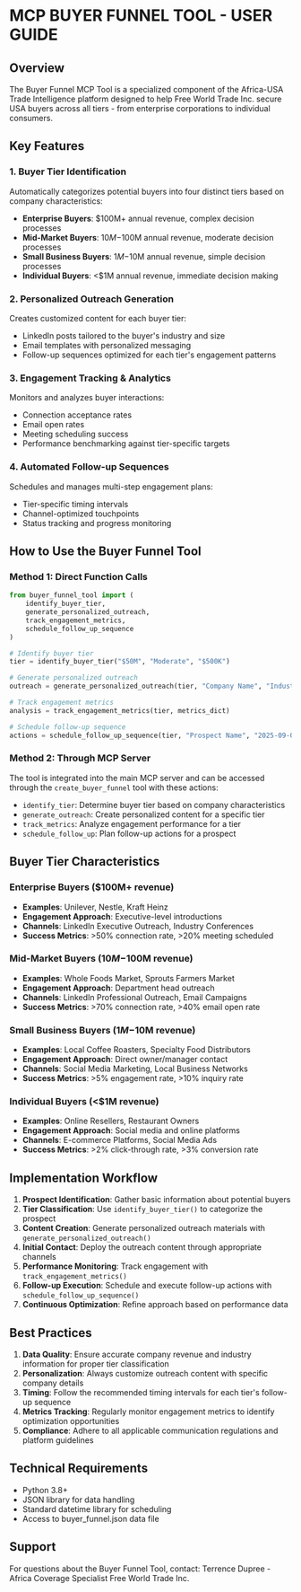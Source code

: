 # MCP BUYER FUNNEL TOOL - USER GUIDE

## Overview
The Buyer Funnel MCP Tool is a specialized component of the Africa-USA Trade Intelligence platform designed to help Free World Trade Inc. secure USA buyers across all tiers - from enterprise corporations to individual consumers.

## Key Features

### 1. Buyer Tier Identification
Automatically categorizes potential buyers into four distinct tiers based on company characteristics:
- **Enterprise Buyers**: $100M+ annual revenue, complex decision processes
- **Mid-Market Buyers**: $10M-$100M annual revenue, moderate decision processes  
- **Small Business Buyers**: $1M-$10M annual revenue, simple decision processes
- **Individual Buyers**: <$1M annual revenue, immediate decision making

### 2. Personalized Outreach Generation
Creates customized content for each buyer tier:
- LinkedIn posts tailored to the buyer's industry and size
- Email templates with personalized messaging
- Follow-up sequences optimized for each tier's engagement patterns

### 3. Engagement Tracking & Analytics
Monitors and analyzes buyer interactions:
- Connection acceptance rates
- Email open rates
- Meeting scheduling success
- Performance benchmarking against tier-specific targets

### 4. Automated Follow-up Sequences
Schedules and manages multi-step engagement plans:
- Tier-specific timing intervals
- Channel-optimized touchpoints
- Status tracking and progress monitoring

## How to Use the Buyer Funnel Tool

### Method 1: Direct Function Calls
```python
from buyer_funnel_tool import (
    identify_buyer_tier,
    generate_personalized_outreach,
    track_engagement_metrics,
    schedule_follow_up_sequence
)

# Identify buyer tier
tier = identify_buyer_tier("$50M", "Moderate", "$500K")

# Generate personalized outreach
outreach = generate_personalized_outreach(tier, "Company Name", "Industry")

# Track engagement metrics
analysis = track_engagement_metrics(tier, metrics_dict)

# Schedule follow-up sequence
actions = schedule_follow_up_sequence(tier, "Prospect Name", "2025-09-01")
```

### Method 2: Through MCP Server
The tool is integrated into the main MCP server and can be accessed through the `create_buyer_funnel` tool with these actions:
- `identify_tier`: Determine buyer tier based on company characteristics
- `generate_outreach`: Create personalized content for a specific tier
- `track_metrics`: Analyze engagement performance for a tier
- `schedule_follow_up`: Plan follow-up actions for a prospect

## Buyer Tier Characteristics

### Enterprise Buyers ($100M+ revenue)
- **Examples**: Unilever, Nestle, Kraft Heinz
- **Engagement Approach**: Executive-level introductions
- **Channels**: LinkedIn Executive Outreach, Industry Conferences
- **Success Metrics**: >50% connection rate, >20% meeting scheduled

### Mid-Market Buyers ($10M-$100M revenue)
- **Examples**: Whole Foods Market, Sprouts Farmers Market
- **Engagement Approach**: Department head outreach
- **Channels**: LinkedIn Professional Outreach, Email Campaigns
- **Success Metrics**: >70% connection rate, >40% email open rate

### Small Business Buyers ($1M-$10M revenue)
- **Examples**: Local Coffee Roasters, Specialty Food Distributors
- **Engagement Approach**: Direct owner/manager contact
- **Channels**: Social Media Marketing, Local Business Networks
- **Success Metrics**: >5% engagement rate, >10% inquiry rate

### Individual Buyers (<$1M revenue)
- **Examples**: Online Resellers, Restaurant Owners
- **Engagement Approach**: Social media and online platforms
- **Channels**: E-commerce Platforms, Social Media Ads
- **Success Metrics**: >2% click-through rate, >3% conversion rate

## Implementation Workflow

1. **Prospect Identification**: Gather basic information about potential buyers
2. **Tier Classification**: Use `identify_buyer_tier()` to categorize the prospect
3. **Content Creation**: Generate personalized outreach materials with `generate_personalized_outreach()`
4. **Initial Contact**: Deploy the outreach content through appropriate channels
5. **Performance Monitoring**: Track engagement with `track_engagement_metrics()`
6. **Follow-up Execution**: Schedule and execute follow-up actions with `schedule_follow_up_sequence()`
7. **Continuous Optimization**: Refine approach based on performance data

## Best Practices

1. **Data Quality**: Ensure accurate company revenue and industry information for proper tier classification
2. **Personalization**: Always customize outreach content with specific company details
3. **Timing**: Follow the recommended timing intervals for each tier's follow-up sequence
4. **Metrics Tracking**: Regularly monitor engagement metrics to identify optimization opportunities
5. **Compliance**: Adhere to all applicable communication regulations and platform guidelines

## Technical Requirements

- Python 3.8+
- JSON library for data handling
- Standard datetime library for scheduling
- Access to buyer_funnel.json data file

## Support
For questions about the Buyer Funnel Tool, contact:
Terrence Dupree - Africa Coverage Specialist
Free World Trade Inc.